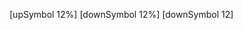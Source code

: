 <RateIndicator number={12} type="up" procent /> [upSymbol 12%]
<RateIndicator number={12} type="down" procent /> [downSymbol 12%]
<RateIndicator number={12} type="down" /> [downSymbol 12]